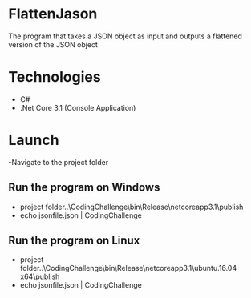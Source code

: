 # FlattenJason
 The program that takes a JSON object as input and outputs a flattened version of the JSON object
# Technologies
- C#
- .Net Core 3.1 (Console Application)
# Launch
-Navigate to the project folder
## Run the program on Windows 
  - project folder..\CodingChallenge\bin\Release\netcoreapp3.1\publish
  - echo jsonfile.json | CodingChallenge
## Run the program on Linux
   - project folder..\CodingChallenge\bin\Release\netcoreapp3.1\ubuntu.16.04-x64\publish
   - echo jsonfile.json | CodingChallenge
  

